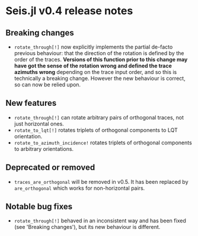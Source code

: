 # Seis.jl v0.4 release notes

## Breaking changes
- `rotate_through[!]` now explicitly implements the partial de-facto
  previous behaviour: that the direction of the rotation is defined
  by the order of the traces.
  **Versions of this function prior to this change may have got the
  sense of the rotation wrong and defined the trace azimuths wrong**
  depending on the trace input order,
  and so this is technically a breaking change.  However the new
  behaviour is correct, so can now be relied upon.

## New features
- `rotate_through[!]` can rotate arbitrary pairs of orthogonal traces,
  not just horizontal ones.
- `rotate_to_lqt[!]` rotates triplets of orthogonal components to
  LQT orientation.
- `rotate_to_azimuth_incidence!` rotates triplets of orthogonal components
  to arbitrary orientations.

## Deprecated or removed
- `traces_are_orthogonal` will be removed in v0.5.  It has been replaced by
  `are_orthogonal` which works for non-horizontal pairs.


## Notable bug fixes
- `rotate_through[!]` behaved in an inconsistent way and has been fixed
  (see 'Breaking changes'), but its new behaviour is different.
